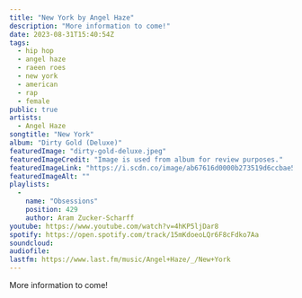 ```yaml
---
title: "New York by Angel Haze"
description: "More information to come!"
date: 2023-08-31T15:40:54Z
tags:
  - hip hop
  - angel haze
  - raeen roes
  - new york
  - american
  - rap
  - female
public: true
artists:
  - Angel Haze
songtitle: "New York"
album: "Dirty Gold (Deluxe)"
featuredImage: "dirty-gold-deluxe.jpeg"
featuredImageCredit: "Image is used from album for review purposes."
featuredImageLink: "https://i.scdn.co/image/ab67616d0000b273519d6ccbae52c975ba0bf038"
featuredImageAlt: ""
playlists:
  -
    name: "Obsessions"
    position: 429
    author: Aram Zucker-Scharff
youtube: https://www.youtube.com/watch?v=4hKP5ljDar8
spotify: https://open.spotify.com/track/15mKdoeoLQr6F8cFdko7Aa
soundcloud:
audiofile:
lastfm: https://www.last.fm/music/Angel+Haze/_/New+York
---
```


More information to come!
		